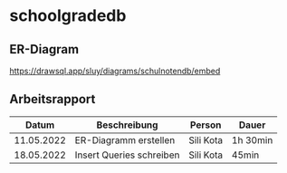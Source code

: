 # schoolgradedb

## ER-Diagram
https://drawsql.app/sluy/diagrams/schulnotendb/embed

## Arbeitsrapport

Datum | Beschreibung | Person | Dauer |
--- | --- | --- | --- |
11.05.2022 | ER-Diagramm erstellen | Sili Kota | 1h 30min |
18.05.2022 | Insert Queries schreiben | Sili Kota | 45min |
